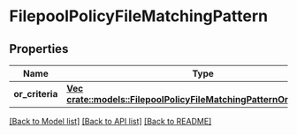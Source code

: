 # FilepoolPolicyFileMatchingPattern

## Properties
Name | Type | Description | Notes
------------ | ------------- | ------------- | -------------
**or_criteria** | [**Vec <crate::models::FilepoolPolicyFileMatchingPatternOrCriteriaItem>**](FilepoolPolicyFileMatchingPatternOrCriteriaItem.md) |  | [default to null]

[[Back to Model list]](../README.md#documentation-for-models) [[Back to API list]](../README.md#documentation-for-api-endpoints) [[Back to README]](../README.md)


